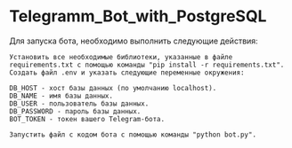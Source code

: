 # Telegramm_Bot_with_PostgreSQL

Для запуска бота, необходимо выполнить следующие действия:

    Установить все необходимые библиотеки, указанные в файле requirements.txt с помощью команды "pip install -r requirements.txt".
    Создать файл .env и указать следующие переменные окружения:

    DB_HOST - хост базы данных (по умолчанию localhost).
    DB_NAME - имя базы данных.
    DB_USER - пользователь базы данных.
    DB_PASSWORD - пароль базы данных.
    BOT_TOKEN - токен вашего Telegram-бота.

    Запустить файл с кодом бота с помощью команды "python bot.py".
